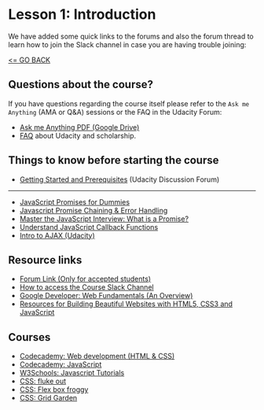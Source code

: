 # Lesson 1: Introduction

We have added some quick links to the forums and also the forum thread to learn how to join the Slack channel in case you are having trouble joining:

[<= GO BACK ](../README.md)

## Questions about the course?

If you have questions regarding the course itself please refer to the ```Ask me Anything``` (AMA or Q&A) sessions or the FAQ in the Udacity Forum:

- [Ask me Anything PDF (Google Drive)](https://drive.google.com/file/d/1dDWySCg16khjWeaJM9WMnPrFJOrrRL1e/view?usp=sharing)
- [FAQ](https://discussions.udacity.com/t/frequently-asked-questions-most-popular-ones-includes-official-answers/430201) about Udacity and scholarship.

## Things to know before starting the course

- [Getting Started and Prerequisites](https://discussions.udacity.com/t/getting-started-and-prerequisites/418485?u=haitec) (Udacity Discussion Forum)

---

* [JavaScript Promises for Dummies](https://scotch.io/tutorials/javascript-promises-for-dummies)
* [Javascript Promise Chaining & Error Handling](https://dev.to/azizhk110/javascript-promise-chaining--error-handling?utm_content=buffer50085&utm_medium=social&utm_source=facebook.com&utm_campaign=buffer)
* [Master the JavaScript Interview: What is a Promise?](https://medium.com/javascript-scene/master-the-javascript-interview-what-is-a-promise-27fc71e77261)
* [Understand JavaScript Callback Functions](http://javascriptissexy.com/understand-javascript-callback-functions-and-use-them/)
* [Intro to AJAX (Udacity)](https://www.udacity.com/course/intro-to-ajax--ud110)

## Resource links

* [Forum Link (Only for accepted students)](https://forums.udacity.com/?forum_path=c/standalone-courses/ud899-emea)
* [How to access the Course Slack Channel](https://discussions.udacity.com/t/how-to-access-the-udacity-slack-channels-workspace-for-this-course/412207/26)
* [Google Developer: Web Fundamentals (An Overview)](https://developers.google.com/web/fundamentals/)
* [Resources for Building Beautiful Websites with HTML5, CSS3 and JavaScript](http://codingheroes.io/resources/)


## Courses
* [Codecademy: Web development (HTML & CSS)](https://www.codecademy.com/catalog/subject/web-development)
* [Codecademy: JavaScript](https://www.codecademy.com/learn/introduction-to-javascript)
* [W3Schools: Javascript Tutorials](https://www.w3schools.com/js/)
* [CSS: fluke out](http://flukeout.github.io/)
* [CSS: Flex box froggy](http://flexboxfroggy.com/)
* [CSS: Grid Garden](http://cssgridgarden.com)
